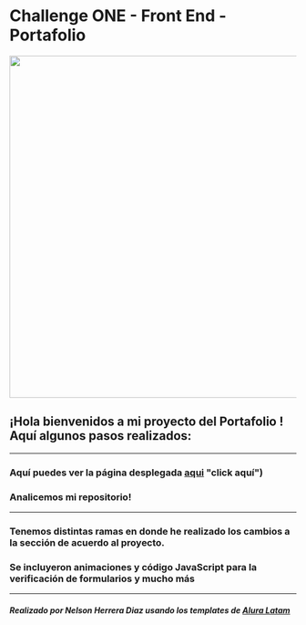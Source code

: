 # Challenge ONE - Front End -  Portafolio

<p align="center" >
     <img width="600" heigth="600" src="https://user-images.githubusercontent.com/101413385/169097543-d5ada41e-7db8-481d-9d89-cef4efdf7e05.png">
</p>


## ¡Hola bienvenidos a mi proyecto del Portafolio ! Aquí algunos pasos realizados:
---

### Aquí puedes ver la página desplegada [aqui](https://nelsonherrera2024.github.io/Mi-Portafolio/) "click aquí")

### Analicemos mi repositorio!
---
### Tenemos distintas ramas en donde he realizado los cambios a la sección de acuerdo al proyecto.
### Se incluyeron animaciones y código JavaScript para la verificación de formularios y mucho más
---
##### Realizado por Nelson Herrera Diaz usando los templates de [Alura Latam](https://github.com/alura-challenges/challenge-one-portafolio-latam )

